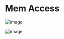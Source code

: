 # Mem Access
![image](https://github.com/coolnikitav/learning/assets/30304422/deb5902e-6924-4fef-bef7-3ba75cf778c4)

![image](https://github.com/coolnikitav/learning/assets/30304422/52dfccaa-1c7c-4985-a9ad-097ab62f8292)
